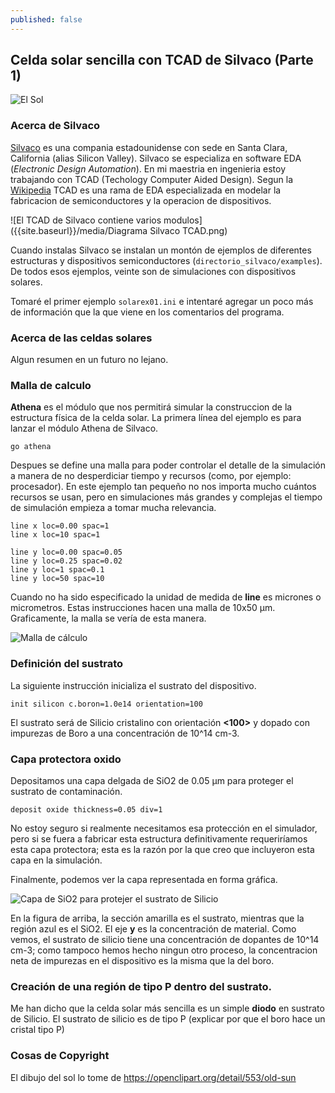 ```yaml
---
published: false
---
```

## Celda solar sencilla con TCAD de Silvaco (Parte 1)

![El Sol]({{site.baseurl}}/media/johnny-automatic-old-sun.png)

### Acerca de Silvaco

[Silvaco](https://www.silvaco.com/) es una compania estadounidense con sede en Santa Clara, California (alias Silicon Valley). Silvaco se especializa en software EDA (_Electronic Design Automation_). En mi maestria en ingenieria estoy trabajando con TCAD (Techology Computer Aided Design). Segun la [Wikipedia](https://en.wikipedia.org/wiki/Technology_CAD) TCAD es una rama de EDA especializada en modelar la fabricacion de semiconductores y la operacion de dispositivos.

![El TCAD de Silvaco contiene varios modulos]({{site.baseurl}}/media/Diagrama Silvaco TCAD.png)

Cuando instalas Silvaco se instalan un montón de ejemplos de diferentes estructuras y dispositivos semiconductores (`directorio_silvaco/examples`). De todos esos ejemplos, veinte son de simulaciones con dispositivos solares.

Tomaré el primer ejemplo `solarex01.ini` e intentaré agregar un poco más de información que la que viene en los comentarios del programa.

### Acerca de las celdas solares

Algun resumen en un futuro no lejano.

### Malla de calculo

**Athena** es el módulo que nos permitirá simular la construccion de la estructura física de la celda solar. La primera línea del ejemplo es para lanzar el módulo Athena de Silvaco.

```
go athena
```

Despues se define una malla para poder controlar el detalle de la simulación a manera de no desperdiciar tiempo y recursos (como, por ejemplo: procesador). En este ejemplo tan pequeño no nos importa mucho cuántos recursos se usan, pero en simulaciones más grandes y complejas el tiempo de simulación empieza a tomar mucha relevancia.

```
line x loc=0.00 spac=1
line x loc=10 spac=1

line y loc=0.00 spac=0.05
line y loc=0.25 spac=0.02
line y loc=1 spac=0.1
line y loc=50 spac=10
```

Cuando no ha sido especificado la unidad de medida de **line** es micrones o micrometros. Estas instrucciones hacen una malla de 10x50 μm. Graficamente, la malla se vería de esta manera.

![Malla de cálculo]({{site.baseurl}}/media/malla-solarex01.png)

### Definición del sustrato

La siguiente instrucción inicializa el sustrato del dispositivo.

```
init silicon c.boron=1.0e14 orientation=100
```

El sustrato será de Silicio cristalino con orientación **<100>** y dopado con impurezas de Boro a una concentración de 10^14 cm-3.

### Capa protectora oxido

Depositamos una capa delgada de SiO2 de 0.05 μm para proteger el sustrato de contaminación.

```
deposit oxide thickness=0.05 div=1
```

No estoy seguro si realmente necesitamos esa protección en el simulador, pero si se fuera a fabricar esta estructura definitivamente requeriríamos esta capa protectora; esta es la razón por la que creo que incluyeron esta capa en la simulación.

Finalmente, podemos ver la capa representada en forma gráfica.

![Capa de SiO2 para protejer el sustrato de Silicio]({{site.baseurl}}/media/solarex01-oxido-protector.png)

En la figura de arriba, la sección amarilla es el sustrato, mientras que la región azul es el SiO2. El eje **y** es la concentración de material. Como vemos, el sustrato de silicio tiene una concentración de dopantes de 10^14 cm-3; como tampoco hemos hecho ningun otro proceso, la concentracion neta de impurezas en el dispositivo es la misma que la del boro.

### Creación de una región de tipo P dentro del sustrato.

Me han dicho que la celda solar más sencilla es un simple **diodo** en sustrato de Silicio. El sustrato de silicio es de tipo P (explicar por que el boro hace un cristal tipo P)

### Cosas de Copyright

El dibujo del sol lo tome de https://openclipart.org/detail/553/old-sun
